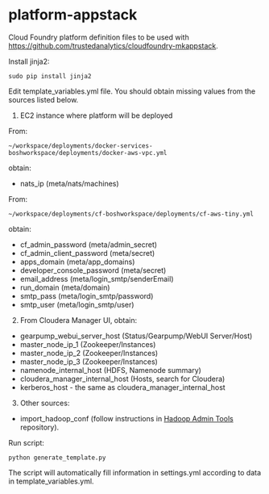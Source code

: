 # platform-appstack

Cloud Foundry platform definition files to be used with https://github.com/trustedanalytics/cloudfoundry-mkappstack.

Install jinja2:
```
sudo pip install jinja2
```

Edit template_variables.yml file.
You should obtain missing values from the sources listed below.

1) EC2 instance where platform will be deployed

From:
```
~/workspace/deployments/docker-services-boshworkspace/deployments/docker-aws-vpc.yml
```
obtain:  
* nats_ip (meta/nats/machines)  

From:
```
~/workspace/deployments/cf-boshworkspace/deployments/cf-aws-tiny.yml
```
obtain:  
* cf_admin_password (meta/admin_secret)  
* cf_admin_client_password (meta/secret)  
* apps_domain (meta/app_domains)  
* developer_console_password (meta/secret)  
* email_address (meta/login_smtp/senderEmail)  
* run_domain (meta/domain)  
* smtp_pass (meta/login_smtp/password)  
* smtp_user (meta/login_smtp/user)  

2) From Cloudera Manager UI, obtain:
* gearpump_webui_server_host (Status/Gearpump/WebUI Server/Host)
* master_node_ip_1 (Zookeeper/Instances)
* master_node_ip_2 (Zookeeper/Instances)
* master_node_ip_3 (Zookeeper/Instances)
* namenode_internal_host (HDFS, Namenode summary)
* cloudera_manager_internal_host (Hosts, search for Cloudera)
* kerberos_host - the same as cloudera_manager_internal_host

3) Other sources:
* import_hadoop_conf (follow instructions in [Hadoop Admin Tools](https://github.com/trustedanalytics/hadoop-admin-tools) repository).



Run script:
```
python generate_template.py
```
The script will automatically fill information in settings.yml according to data in template_variables.yml.
